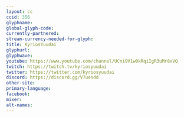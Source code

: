```yaml
---
layout: cc
ccid: 356
glyphname: 
global-glyph-code: 
currently-partnered: 
stream-currency-needed-for-glyph: 
title: KyriosYuudai
glyphurl: 
glyphwave: 
youtube: https://www.youtube.com/channel/UCni9V1w0kRqiIgR3uMr8xVQ
twitch: https://twitch.tv/kyriosyuudai
twitter: https://twitter.com/kyriosyuudai
discord: https://discord.gg/V7uendd
other-site: 
primary-language: 
facebook: 
mixer: 
alt-names: 
---
```


